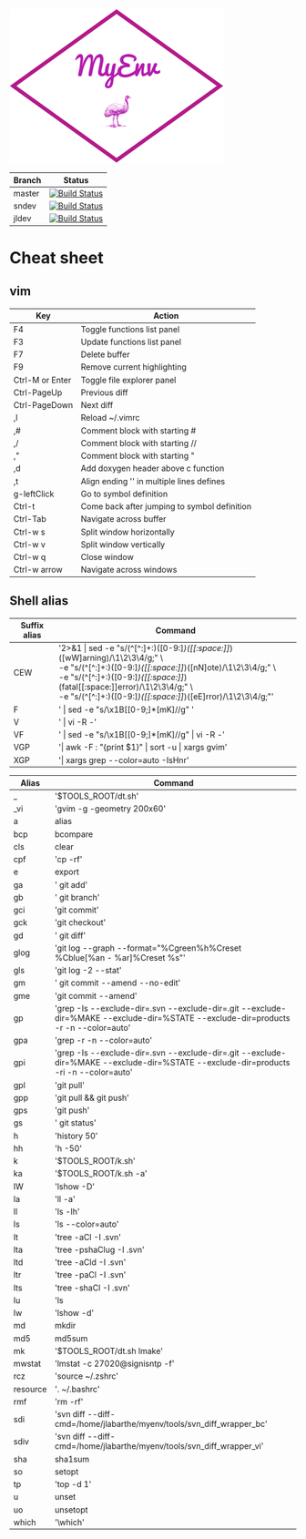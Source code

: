 ![MyEnv](https://raw.githubusercontent.com/desqaz/myenv/master/logos/myenv-logo.png)

| Branch | Status                                                                                                      |
|--------|-------------------------------------------------------------------------------------------------------------|
| master | [![Build Status](https://travis-ci.org/desqaz/myenv.svg?branch=master)](https://travis-ci.org/desqaz/myenv) |
| sndev  | [![Build Status](https://travis-ci.org/desqaz/myenv.svg?branch=sndev)](https://travis-ci.org/desqaz/myenv)  |
| jldev  | [![Build Status](https://travis-ci.org/desqaz/myenv.svg?branch=jldev)](https://travis-ci.org/desqaz/myenv)  |


# Cheat sheet
## vim
| Key             | Action                                       |
|-----------------|----------------------------------------------|
| F4              | Toggle functions list panel                  |
| F3              | Update functions list panel                  |
| F7              | Delete buffer                                |
| F9              | Remove current highlighting                  |
| Ctrl-M or Enter | Toggle file explorer panel                   |
| Ctrl-PageUp     | Previous diff                                |
| Ctrl-PageDown   | Next diff                                    |
| ,l              | Reload ~/.vimrc                              |
| ,#              | Comment block with starting #                |
| ,/              | Comment block with starting //               |
| ,"              | Comment block with starting "                |
| ,d              | Add doxygen header above c function          |
| ,t              | Align ending '\' in multiple lines defines   |
| g-leftClick     | Go to symbol definition                      |
| Ctrl-t          | Come back after jumping to symbol definition |
| Ctrl-Tab        | Navigate across buffer                       |
| Ctrl-w s        | Split window horizontally                    |
| Ctrl-w v        | Split window vertically                      |
| Ctrl-w q        | Close window                                 |
| Ctrl-w arrow    | Navigate across windows                      |

## Shell alias
| Suffix alias | Command |
|--------------|---------|
| CEW          | '2>&1 &#124; sed -e "s/\(^[^:]\+:\)\([0-9:]*\)\([[:space:]]*\)\([wW]arning\)/\1\2\3\4/g;" \ <br>        -e "s/\(^[^:]\+:\)\([0-9:]*\)\([[:space:]]*\)\([nN]ote\)/\1\2\3\4/g;" \ <br>         -e "s/\(^[^:]\+:\)\([0-9:]*\)\([[:space:]]*\)\(fatal[[:space:]]error\)/\1\2\3\4/g;" \ <br>                           -e "s/\(^[^:]\+:\)\([0-9:]*\)\([[:space:]]*\)\([eE]rror\)/\1\2\3\4/g;"' <br>|
| F            | ' &#124; sed -e "s/\x1B\[[0-9;]*[mK]//g" ' |
| V            | ' &#124; vi -R -' |
| VF           | ' &#124; sed -e "s/\x1B\[[0-9;]*[mK]//g" &#124; vi -R -' |
| VGP          | '&#124; awk -F : "{print $1}" &#124; sort -u &#124; xargs gvim' |
| XGP          | '&#124; xargs grep --color=auto -IsHnr' |

| Alias    | Command |
|----------|---------|
| _        | '$TOOLS_ROOT/dt.sh' |
| _vi      | 'gvim -g -geometry 200x60' |
| a        | alias |
| bcp      | bcompare |
| cls      | clear |
| cpf      | 'cp -rf' |
| e        | export |
| ga       | ' git add' |
| gb       | ' git branch' |
| gci      | 'git commit' |
| gck      | 'git checkout' |
| gd       | ' git diff' |
| glog     | 'git log --graph --format="%Cgreen%h%Creset %Cblue[%an - %ar]%Creset %s"' |
| gls      | 'git log -2 --stat' |
| gm       | ' git commit --amend --no-edit' |
| gme      | 'git commit --amend' |
| gp       | 'grep  -Is --exclude-dir=.svn --exclude-dir=.git --exclude-dir=%MAKE --exclude-dir=%STATE --exclude-dir=products -r -n --color=auto' |
| gpa      | 'grep -r -n --color=auto' |
| gpi      | 'grep -Is --exclude-dir=.svn --exclude-dir=.git --exclude-dir=%MAKE --exclude-dir=%STATE --exclude-dir=products -ri -n --color=auto' |
| gpl      | 'git pull' |
| gpp      | 'git pull && git push' |
| gps      | 'git push' |
| gs       | ' git status' |
| h        | 'history 50' |
| hh       | 'h -50' |
| k        | '$TOOLS_ROOT/k.sh' |
| ka       | '$TOOLS_ROOT/k.sh -a' |
| lW       | 'lshow -D' |
| la       | 'll -a' |
| ll       | 'ls -lh' |
| ls       | 'ls --color=auto' |
| lt       | 'tree  -aCl      -I .svn' |
| lta      | 'tree -pshaClug -I .svn' |
| ltd      | 'tree -aCld     -I .svn' |
| ltr      | 'tree -paCl     -I .svn' |
| lts      | 'tree -shaCl    -I .svn' |
| lu       | 'ls | xargs du -sh' |
| lw       | 'lshow -d' |
| md       | mkdir |
| md5      | md5sum |
| mk       | '$TOOLS_ROOT/dt.sh lmake' |
| mwstat   | 'lmstat -c 27020@signisntp -f' |
| rcz      | 'source ~/.zshrc' |
| resource | '. ~/.bashrc' |
| rmf      | 'rm -rf' |
| sdi      | 'svn diff --diff-cmd=/home/jlabarthe/myenv/tools/svn_diff_wrapper_bc' |
| sdiv     | 'svn diff --diff-cmd=/home/jlabarthe/myenv/tools/svn_diff_wrapper_vi' |
| sha      | sha1sum |
| so       | setopt |
| tp       | 'top -d 1' |
| u        | unset |
| uo       | unsetopt |
| which    | '\which' |

